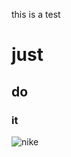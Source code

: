 this is a test 

# just
## do
### it

![nike](http://1000logos.net/wp-content/uploads/2017/03/Nike-symbol.jpg)
